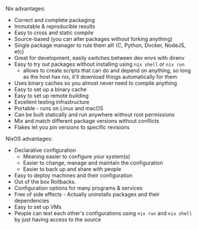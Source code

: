 Nix advantages:
- Correct and complete packaging
- Immutable & reproducible results
- Easy to cross and static compile
- Source-based (you can alter packages without forking anything)
- Single package manager to rule them all! (C, Python, Docker, NodeJS, etc)
- Great for development, easily switches between dev envs with direnv
- Easy to try out packages without installing using `nix shell` or `nix run`
  - allows to create scripts that can do and depend on anything, so long as the host has nix, it'll download things automatically for them
- Uses binary caches so you almost never need to compile anything
- Easy to set up a binary cache
- Easy to set up remote building
- Excellent testing infrastructure
- Portable - runs on Linux and macOS
- Can be built statically and run anywhere without root permissions
- Mix and match different package versions without conflicts
- Flakes let you pin versions to specific revisions

NixOS advantages:
- Declarative configuration
  - Meaning easier to configure your system(s)
  - Easier to change, manage and maintain the configuration
  - Easier to back up and share with people
- Easy to deploy machines and their configuration
- Out of the box Rollbacks.
- Configuration options for many programs & services
- Free of side effects - Actually uninstalls packages and their dependencies
- Easy to set up VMs
- People can test each other's configurations using `nix run` and `nix shell` by just having access to the source

